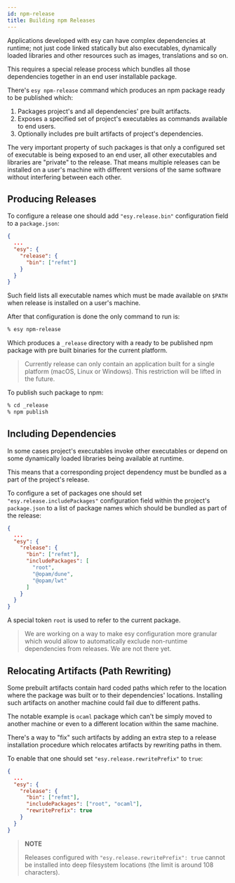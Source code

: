 ```yaml
---
id: npm-release
title: Building npm Releases
---
```


Applications developed with esy can have complex dependencies at runtime; not
just code linked statically but also executables, dynamically loaded libraries
and other resources such as images, translations and so on.

This requires a special release process which bundles all those dependencies
together in an end user installable package.

There's `esy npm-release` command which produces an npm package ready to be
published which:

1. Packages project's and all dependencies' pre built artifacts.
2. Exposes a specified set of project's executables as commands available to end
   users.
3. Optionally includes pre built artifacts of project's dependencies.

The very important property of such packages is that only a configured set of
executable is being exposed to an end user, all other executables and libraries
are "private" to the release. That means multiple releases can be installed on a
user's machine with different versions of the same software without interfering
between each other.

## Producing Releases

To configure a release one should add `"esy.release.bin"` configuration field to a
`package.json`:

```json
{
  ...
  "esy": {
    "release": {
      "bin": ["refmt"]
    }
  }
}
```

Such field lists all executable names which must be made available on `$PATH` when
release is installed on a user's machine.

After that configuration is done the only command to run is:

```bash
% esy npm-release
```

Which produces a `_release` directory with a ready to be published npm package
with pre built binaries for the current platform.

> Currently release can only contain an application built for a single platform
> (macOS, Linux or Windows). This restriction will be lifted in the future.

To publish such package to npm:

```bash
% cd _release
% npm publish
```

## Including Dependencies

In some cases project's executables invoke other executables or depend on some
dynamically loaded libraries being available at runtime.

This means that a corresponding project dependency must be bundled as a part of
the project's release.

To configure a set of packages one should set `"esy.release.includePackages"`
configuration field within the project's `package.json` to a list of package
names which should be bundled as part of the release:

```json
{
  ...
  "esy": {
    "release": {
      "bin": ["refmt"],
      "includePackages": [
        "root",
        "@opam/dune",
        "@opam/lwt"
      ]
    }
  }
}
```

A special token `root` is used to refer to the current package.

> We are working on a way to make esy configuration more granular which would
> allow to automatically exclude non-runtime dependencies from releases. We are
> not there yet.

## Relocating Artifacts (Path Rewriting)

Some prebuilt artifacts contain hard coded paths which refer to the location
where the package was built or to their dependencies' locations. Installing such
artifacts on another machine could fail due to different paths.

The notable example is `ocaml` package which can't be simply moved to another
machine or even to a different location within the same machine.

There's a way to "fix" such artifacts by adding an extra step to a release
installation procedure which relocates artifacts by rewriting paths in them.

To enable that one should set `"esy.release.rewritePrefix"` to `true`:

```json
{
  ...
  "esy": {
    "release": {
      "bin": ["refmt"],
      "includePackages": ["root", "ocaml"],
      "rewritePrefix": true
    }
  }
}
```

> **NOTE**
>
> Releases configured with `"esy.release.rewritePrefix": true` cannot be
> installed into deep filesystem locations (the limit is around 108 characters).
